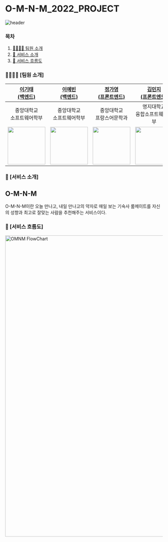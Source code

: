 # O-M-N-M_2022_PROJECT
![header](https://capsule-render.vercel.app/api?type=waving&color=1CDDAD&height=300&section=header&text=O-M-N-M&fontSize=90)

### 목차

1. [👨‍👨‍👧‍👦 팀원 소개](#-팀원-소개)
2. [🏫 서비스 소개](#-서비스-소개)
3. [📑 서비스 흐름도](#-서비스-흐름도)




### 👨‍👩‍👦‍👦 [팀원 소개]

|[이기태<br>(백엔드)](https://github.com/kitaee)|[이예빈<br>(백엔드)](https://github.com/SL313)|[정가영<br>(프론트엔드)](https://github.com/wjdrkdud5)|[김민지<br>(프론트엔드)](https://github.com/wisdomin121)|[이효인<br>(디자이너)](https://github.com/lovv3517)|[박소현<br>(디자이너)](https://github.com/lavneder)|
|:---:|:---:|:---:|:---:|:---:|:---:|
|중앙대학교<br>소프트웨어학부|중앙대학교<br>소프트웨어학부|중앙대학교<br>프랑스어문학과|명지대학교<br>융합소프트웨어학부|중앙대학교<br>산업디자인전공|중앙대학교<br>국제물류학과|
|<img src="https://user-images.githubusercontent.com/50792985/178983085-f2699600-fd01-4806-9104-0993bc5182db.png" width = "120" height = "120">|<img src = "https://user-images.githubusercontent.com/50792985/178982430-e08ed4fd-53fa-4521-9b67-2dc5fa32bf1e.png" width = "120" height = "120">|<img src="https://user-images.githubusercontent.com/68368617/183899053-515b83c2-867e-4e1a-8e11-36502ba08c5b.png" width = "120" height = "120">|<img src = "https://user-images.githubusercontent.com/50792985/187573925-abfd84f4-de58-4020-9441-b7bb212b1674.png" width = "120" height = "120">|<img src="https://user-images.githubusercontent.com/50792985/179223440-d082137f-bccc-4d2c-a4b3-71ae86ddfe2e.png" width = "120" height = "120">|<img src= "https://user-images.githubusercontent.com/50792985/186901474-2debd74b-e3c5-4908-9aed-1229d4532ec5.png" width = "120" height = "120">|



### 🏫 [서비스 소개]

## O-M-N-M
O-M-N-M이란 오늘 만나고, 내일 만나고의 약자로
매일 보는 기숙사 룸메이트를
자신의 성향과 최고로 잘맞는 사람을 추천해주는 서비스이다.


### 📑 [서비스 흐름도]

<img width="963" alt="OMNM FlowChart" src="https://user-images.githubusercontent.com/50792985/192088134-7bb0be3d-85e7-4369-99f9-f578153e7fe3.png">


